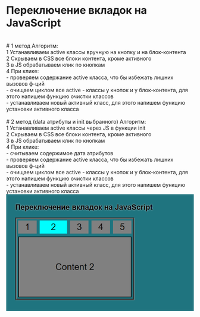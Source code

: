 # Переключение вкладок на JavaScript
<br>
# 1 метод 
Алгоритм:<br>
    1 Устанавливаем active классы вручную на кнопку и на блок-контента<br>
    2 Скрываем в CSS все блоки контента, кроме активного<br>
    3 в JS обрабатываем клик по кнопкам<br>
    4 При клике:<br>
        - проверяем содержание active класса, что бы избежать лишних вызовов ф-ций<br>
        - очищаем циклом все active - классы у кнопок и у блок-контента, для этого напишем функцию очистки классов<br>
        - устанавливаем новый активный класс, для этого напишем функцию установки активного класса<br>
<br>
# 2 метод (data атрибуты и init выбранного)
Алгоритм:<br>
    1 Устанавливаем active классы через JS в функции init<br>
    2 Скрываем в CSS все блоки контента, кроме активного<br>
    3 в JS обрабатываем клик по кнопкам<br>
    4 При клике:<br>
        - считываем содержимое дата атрибутов<br>
        - проверяем содержание active класса, что бы избежать лишних вызовов ф-ций<br>
        - очищаем циклом все active - классы у кнопок и у блок-контента, для этого напишем функцию очистки классов<br>
        - устанавливаем новый активный класс, для этого напишем функцию установки активного класса<br>
            
<img src="cover.png">
